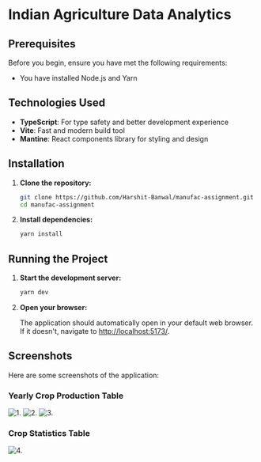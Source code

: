 # Indian Agriculture Data Analytics

## Prerequisites

Before you begin, ensure you have met the following requirements:

- You have installed Node.js and Yarn

## Technologies Used

- **TypeScript**: For type safety and better development experience
- **Vite**: Fast and modern build tool
- **Mantine**: React components library for styling and design

## Installation

1. **Clone the repository:**

   ```bash
   git clone https://github.com/Harshit-Banwal/manufac-assignment.git
   cd manufac-assignment
   ```

2. **Install dependencies:**

   ```bash
   yarn install
   ```

## Running the Project

1. **Start the development server:**

   ```bash
   yarn dev
   ```

2. **Open your browser:**

   The application should automatically open in your default web browser. If it doesn't, navigate to [http://localhost:5173/](http://localhost:5173/).

## Screenshots

Here are some screenshots of the application:

### Yearly Crop Production Table

![1. ](assets/images/Screenshot1.jpg)
![2. ](assets/images/Screenshot2.jpg)
![3. ](assets/images/Screenshot3.jpg)

### Crop Statistics Table

![4. ](assets/images/Screenshot4.jpg)
